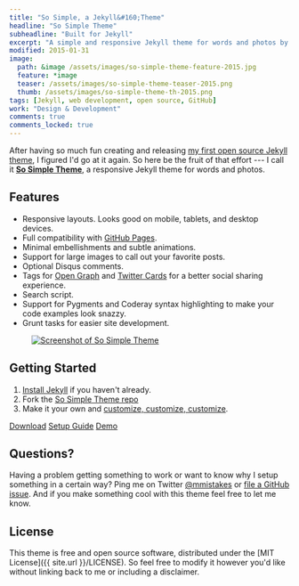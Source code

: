 ```yaml
---
title: "So Simple, a Jekyll&#160;Theme"
headline: "So Simple Theme"
subheadline: "Built for Jekyll"
excerpt: "A simple and responsive Jekyll theme for words and photos by designer Michael Rose."
modified: 2015-01-31
image: 
  path: &image /assets/images/so-simple-theme-feature-2015.jpg
  feature: *image
  teaser: /assets/images/so-simple-theme-teaser-2015.png
  thumb: /assets/images/so-simple-theme-th-2015.png
tags: [Jekyll, web development, open source, GitHub]
work: "Design & Development"
comments: true
comments_locked: true
---
```


After having so much fun creating and releasing [my first open source Jekyll theme](https://mmistakes.github.io/minimal-mistakes), I figured I'd go at it again. So here be the fruit of that effort --- I call it [**So Simple Theme**](https://mmistakes.github.io/so-simple-theme), a responsive Jekyll theme for words and photos. 

## Features

* Responsive layouts. Looks good on mobile, tablets, and desktop devices.
* Full compatibility with [GitHub Pages](http://pages.github.com/).
* Minimal embellishments and subtle animations. 
* Support for large images to call out your favorite posts.
* Optional Disqus comments.
* Tags for [Open Graph](https://developers.facebook.com/docs/opengraph/) and [Twitter Cards](https://dev.twitter.com/docs/cards) for a better social sharing experience.
* Search script.
* Support for Pygments and Coderay syntax highlighting to make your code examples look snazzy.
* Grunt tasks for easier site development.

<figure class="large">
	<a href="https://mmistakes.github.io/so-simple-theme/" title="Preview So Simple Theme"><img src="{{ site.url }}/assets/images/so-simple-theme-preview.jpg" alt="Screenshot of So Simple Theme"></a>
</figure>

## Getting Started

1. [Install Jekyll](http://jekyllrb.com) if you haven't already.
2. Fork the [So Simple Theme repo](http://github.com/mmistakes/so-simple-theme/)
3. Make it your own and [customize, customize, customize](https://mmistakes.github.io/so-simple-theme/theme-setup/).

<div markdown="0">
  <a href="https://github.com/mmistakes/so-simple-theme/archive/master.zip" class="btn btn--info">Download</a>
  <a href="https://mmistakes.github.io/so-simple-theme/theme-setup/" class="btn">Setup Guide</a>
  <a href="https://mmistakes.github.io/so-simple-theme" class="btn">Demo</a>
</div>

## Questions?

Having a problem getting something to work or want to know why I setup something in a certain way? Ping me on Twitter [@mmistakes](http://twitter.com/mmistakes) or [file a GitHub issue](https://github.com/mmistakes/so-simple-theme/issues/new). And if you make something cool with this theme feel free to let me know.

## License

This theme is free and open source software, distributed under the [MIT License]({{ site.url }}/LICENSE). So feel free to modify it however you'd like without linking back to me or including a disclaimer.
